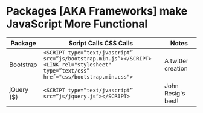 # Packages [AKA Frameworks] make JavaScript More Functional

| Package | Script Calls CSS Calls| Notes |  
| ---- | ---- | ---- |  
| Bootstrap | ```<SCRIPT type=”text/jvascript” src=”js/bootstrap.min.js”></SCRIPT> ```<BR>```<LINK rel="stylesheet" type=”text/css” href="css/bootstrap.min.css"> ``` | A twitter creation |  
| jQuery ($) |```<SCRIPT type=”text/jvascript” src=”js/jquery.js”></SCRIPT>```| John Resig's best! |

